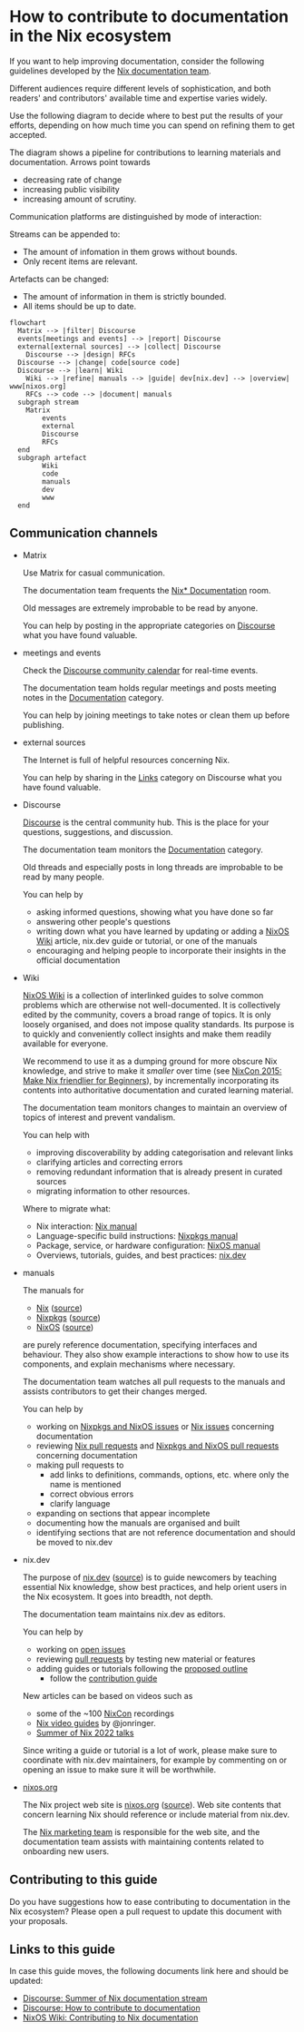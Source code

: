 # How to contribute to documentation in the Nix ecosystem

If you want to help improving documentation, consider the following guidelines developed by the [Nix documentation team](./README.md).

Different audiences require different levels of sophistication, and both readers' and contributors' available time and expertise varies widely.

Use the following diagram to decide where to best put the results of your efforts, depending on how much time you can spend on refining them to get accepted.

The diagram shows a pipeline for contributions to learning materials and documentation.
Arrows point towards

- decreasing rate of change
- increasing public visibility
- increasing amount of scrutiny.

Communication platforms are distinguished by mode of interaction:

Streams can be appended to:
   - The amount of infomation in them grows without bounds.
   - Only recent items are relevant.

Artefacts can be changed:
   - The amount of information in them is strictly bounded.
   - All items should be up to date.

```mermaid
flowchart
  Matrix --> |filter| Discourse
  events[meetings and events] --> |report| Discourse
  external[external sources] --> |collect| Discourse
	Discourse --> |design| RFCs
  Discourse --> |change| code[source code]
  Discourse --> |learn| Wiki
	Wiki --> |refine| manuals --> |guide| dev[nix.dev] --> |overview| www[nixos.org]
	RFCs --> code --> |document| manuals
  subgraph stream
    Matrix
		events
		external
		Discourse
		RFCs
  end
  subgraph artefact
		Wiki
		code
		manuals
		dev
		www
  end
```

## Communication channels

- Matrix
    
    Use Matrix for casual communication.
    
    The documentation team frequents the [Nix* Documentation](https://app.element.io/#/room/#docs:nixos.org) room.
    
    Old messages are extremely improbable to be read by anyone.

   You can help by posting in the appropriate categories on [Discourse](https://discourse.nixos.org/) what you have found valuable.
    
- meetings and events
    
    Check the [Discourse community calendar](https://discourse.nixos.org/t/community-calendar/18589) for real-time events.
    
    The documentation team holds regular meetings and posts meeting notes in the [Documentation](https://discourse.nixos.org/c/dev/documentation/25) category.
    
   You can help by joining meetings to take notes or clean them up before publishing.

- external sources
    
    The Internet is full of helpful resources concerning Nix.

    You can help by sharing in the [Links](https://discourse.nixos.org/c/links/12) category on Discourse what you have found valuable.
    
- Discourse
    
    [Discourse](https://discourse.nixos.org/) is the central community hub.
    This is the place for your questions, suggestions, and discussion.
    
    The documentation team monitors the [Documentation](https://discourse.nixos.org/c/dev/documentation/25) category.
    
    Old threads and especially posts in long threads are improbable to be read by many people.
    
    You can help by
    
    - asking informed questions, showing what you have done so far
    - answering other people's questions
    - writing down what you have learned by updating or adding a [NixOS Wiki](https://nixos.wiki/) article, nix.dev guide or tutorial, or one of the manuals
    - encouraging and helping people to incorporate their insights in the official documentation

- Wiki
    
    [NixOS Wiki](https://nixos.wiki/) is a collection of interlinked guides to solve common problems which are otherwise not well-documented.
    It is collectively edited by the community, covers a broad range of topics.
    It is only loosely organised, and does not impose quality standards.
    Its purpose is to quickly and conveniently collect insights and make them readily available for everyone.
    
    We recommend to use it as a dumping ground for more obscure Nix knowledge, and strive to make it *smaller* over time (see [NixCon 2015: Make Nix friendlier for Beginners](https://media.ccc.de/v/nixcon2015-3-MakeNixfriendlierforBeginners#video&t=1365)), by incrementally incorporating its contents into authoritative documentation and curated learning material.

    The documentation team monitors changes to maintain an overview of topics of interest and prevent vandalism.
    
    You can help with
    
    - improving discoverability by adding categorisation and relevant links
    - clarifying articles and correcting errors
    - removing redundant information that is already present in curated sources
    - migrating information to other resources.
    
    Where to migrate what:
    
    - Nix interaction: [Nix manual](https://nixos.org/manual/nix/stable/)
    - Language-specific build instructions: [Nixpkgs manual](https://nixos.org/manual/nixpkgs/stable/)
    - Package, service, or hardware configuration: [NixOS manual](https://nixos.org/manual/nixos/stable/)
    - Overviews, tutorials, guides, and best practices: [nix.dev](https://nix.dev/)

- manuals
    
    The manuals for
    
    - [Nix](https://nixos.org/manual/nix/stable/) ([source](https://github.com/NixOS/nix/tree/master/doc/manual))
    - [Nixpkgs](https://nixos.org/manual/nixpkgs/stable/) ([source](https://github.com/NixOS/nixpkgs/tree/master/doc))
    - [NixOS](https://nixos.org/manual/nixos/stable/) ([source](https://github.com/NixOS/nixpkgs/tree/master/nixos/doc/manual))
    
    are purely reference documentation, specifying interfaces and behaviour.
    They also show example interactions to show how to use its components, and explain mechanisms where necessary.
    
    The documentation team watches all pull requests to the manuals and assists contributors to get their changes merged.
    
    You can help by
    
    - working on [Nixpkgs and NixOS issues](https://github.com/NixOS/nixpkgs/issues?q=is%3Aopen+is%3Aissue+label%3A%229.needs%3A+documentation%22) or [Nix issues](https://github.com/NixOS/nix/issues?q=is%3Aopen+is%3Aissue+label%3Adocumentation) concerning documentation
    - reviewing [Nix pull requests](https://github.com/NixOS/nix/pulls?q=is%3Aopen+is%3Apr+label%3Adocumentation) and [Nixpkgs and NixOS pull requests](https://github.com/NixOS/nixpkgs/pulls?q=is%3Aopen+is%3Apr+label%3A%228.has%3A+documentation%22) concerning documentation
    - making pull requests to
      - add links to definitions, commands, options, etc. where only the name is mentioned
      - correct obvious errors
      - clarify language
    - expanding on sections that appear incomplete
    - documenting how the manuals are organised and built
    - identifying sections that are not reference documentation and should be moved to nix.dev


- nix.dev
    
    The purpose of [nix.dev](https://nix.dev/) ([source](https://github.com/nix-dot-dev/nix.dev)) is to guide newcomers by teaching essential Nix knowledge, show best practices, and help orient users in the Nix ecosystem.
    It goes into breadth, not depth.
    
    The documentation team maintains nix.dev as editors.
    
    You can help by
    
    - working on [open issues](https://github.com/nix-dot-dev/nix.dev/issues)
    - reviewing [pull requests](https://github.com/nix-dot-dev/nix.dev/pulls) by testing new material or features
    - adding guides or tutorials following the [proposed outline](https://github.com/nix-dot-dev/nix.dev/pull/265)
        - follow the [contribution guide](https://github.com/NixOS/nix.dev/blob/master/CONTRIBUTING.md)

    New articles can be based on videos such as
   - some of the ~100 [NixCon](https://www.youtube.com/c/NixCon) recordings
   - [Nix video guides](https://www.youtube.com/channel/UC-cY3DcYladGdFQWIKL90SQ) by @jonringer.
   - [Summer of Nix 2022 talks](https://www.youtube.com/playlist?list=PLt4-_lkyRrOMWyp5G-m_d1wtTcbBaOxZk)

   Since writing a guide or tutorial is a lot of work, please make sure to coordinate with nix.dev maintainers, for example by commenting on or opening an issue to make sure it will be worthwhile.
     

- [nixos.org](http://nixos.org/)
    
    The Nix project web site is [nixos.org](https://nixos.org/) ([source](https://github.com/NixOS/nixos-homepage)).
    Web site contents that concern learning Nix should reference or include material from nix.dev.
    
    The [Nix marketing team](https://nixos.org/community/teams/marketing.html) is responsible for the web site, and the documentation team assists with maintaining contents related to onboarding new users.

## Contributing to this guide

Do you have suggestions how to ease contributing to documentation in the Nix ecosystem?
Please open a pull request to update this document with your proposals.

## Links to this guide

In case this guide moves, the following documents link here and should be updated:

- [Discourse: Summer of Nix documentation stream](https://discourse.nixos.org/t/summer-of-nix-documentation-stream/20351)
- [Discourse: How to contribute to documentation](https://discourse.nixos.org/t/how-to-contribute-to-documentation/21028)
- [NixOS Wiki: Contributing to Nix documentation](https://nixos.wiki/wiki/Contributing_to_Nix_documentation)

